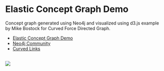 Elastic Concept Graph Demo
==========================

Concept graph generated using Neo4j and visualized using d3.js example by Mike Bostock for Curved Force Directed Graph.

<ul>
<li><a href="http://conceptgraph.azurewebsites.net/">Elastic Concept Graph Demo</a></li>
<li><a href="http://www.neo4j.org/participate">Neo4j Community</a></li>
<li><a href="http://bl.ocks.org/mbostock/4600693">Curved Links</a></li>
</ul>
</br>
<span><img src="http://conceptgraph.azurewebsites.net/content/img/graph-image-thumb.png"></img></span>